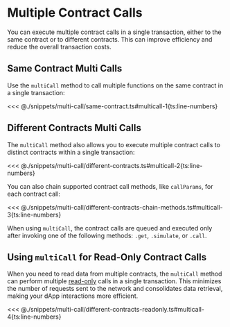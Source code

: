 # Multiple Contract Calls

<!-- This section should explain making multiple contract calls -->
<!-- calls:example:start -->

You can execute multiple contract calls in a single transaction, either to the same contract or to different contracts. This can improve efficiency and reduce the overall transaction costs.

<!-- calls:example:end -->

## Same Contract Multi Calls

<!-- This section should explain how make multiple calls with the SDK -->
<!-- multicall:example:start -->

Use the `multiCall` method to call multiple functions on the same contract in a single transaction:

<!-- multicall:example:end -->

<<< @./snippets/multi-call/same-contract.ts#multicall-1{ts:line-numbers}

## Different Contracts Multi Calls

The `multiCall` method also allows you to execute multiple contract calls to distinct contracts within a single transaction:

<<< @./snippets/multi-call/different-contracts.ts#multicall-2{ts:line-numbers}

You can also chain supported contract call methods, like `callParams`, for each contract call:

<<< @./snippets/multi-call/different-contracts-chain-methods.ts#multicall-3{ts:line-numbers}

When using `multiCall`, the contract calls are queued and executed only after invoking one of the following methods: `.get`, `.simulate`, or `.call`.

## Using `multiCall` for Read-Only Contract Calls

When you need to read data from multiple contracts, the `multiCall` method can perform multiple [read-only](./methods.md#get) calls in a single transaction. This minimizes the number of requests sent to the network and consolidates data retrieval, making your dApp interactions more efficient.

<<< @./snippets/multi-call/different-contracts-readonly.ts#multicall-4{ts:line-numbers}

